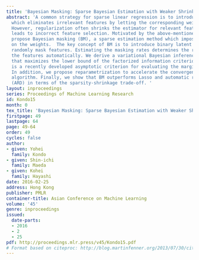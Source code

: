 ```yaml
---
title: 'Bayesian Masking: Sparse Bayesian Estimation with Weaker Shrinkage Bias'
abstract: 'A common strategy for sparse linear regression is to introduce regularization,
  which eliminates irrelevant features by letting the corresponding weights be zeros.
  However, regularization often shrinks the estimator for relevant features, which
  leads to incorrect feature selection. Motivated by the above-mentioned issue, we
  propose Bayesian masking (BM), a sparse estimation method which imposes no regularization
  on the weights.  The key concept of BM is to introduce binary latent variables that
  randomly mask features. Estimating the masking rates determines the relevance of
  the features automatically. We derive a variational Bayesian inference algorithm
  that maximizes the lower bound of the factorized information criterion (FIC), which
  is a recently developed asymptotic criterion for evaluating the marginal log-likelihood.
  In addition, we propose reparametrization to accelerate the convergence of the derived
  algorithm. Finally, we show that BM outperforms Lasso and automatic relevance determination
  (ARD) in terms of the sparsity-shrinkage trade-off. '
layout: inproceedings
series: Proceedings of Machine Learning Research
id: Kondo15
month: 0
tex_title: 'Bayesian Masking: Sparse Bayesian Estimation with Weaker Shrinkage Bias'
firstpage: 49
lastpage: 64
page: 49-64
order: 49
cycles: false
author:
- given: Yohei
  family: Kondo
- given: Shin-ichi
  family: Maeda
- given: Kohei
  family: Hayashi
date: 2016-02-25
address: Hong Kong
publisher: PMLR
container-title: Asian Conference on Machine Learning
volume: '45'
genre: inproceedings
issued:
  date-parts:
  - 2016
  - 2
  - 25
pdf: http://proceedings.mlr.press/v45/Kondo15.pdf
# Format based on citeproc: http://blog.martinfenner.org/2013/07/30/citeproc-yaml-for-bibliographies/
---
```

